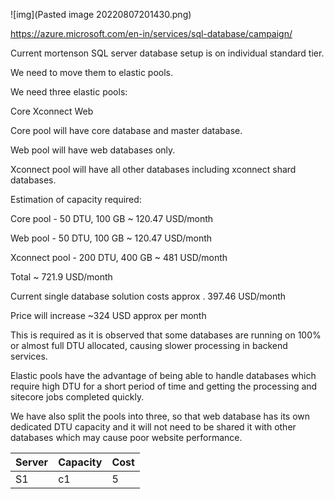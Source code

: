 ![img](Pasted image 20220807201430.png)

https://azure.microsoft.com/en-in/services/sql-database/campaign/

Current mortenson SQL server database setup is on individual standard tier.

We need to move them to elastic pools.

We need three elastic pools:

Core
Xconnect
Web

Core pool will have core database and master database.

Web pool will have web databases only.

Xconnect pool will have all other databases including xconnect shard databases.


Estimation of capacity required:

Core pool - 50 DTU, 100 GB ~ 120.47 USD/month

Web pool - 50 DTU, 100 GB ~ 120.47 USD/month

Xconnect pool - 200 DTU, 400 GB ~ 481 USD/month

Total ~ 721.9 USD/month

Current single database solution costs approx . 397.46 USD/month

Price will increase ~324 USD approx per month


This is required as it is observed that some databases are running on 100% or almost full DTU allocated, causing slower processing in backend services.

Elastic pools have the advantage of being able to handle databases which require high DTU for a short period of time and getting the processing and sitecore jobs completed quickly.

We have also split the pools into three, so that web database has its own dedicated DTU capacity and it will not need to be shared it with other databases which may cause poor website performance.


Server | Capacity | Cost
----|---|---
S1 | c1 | 5



